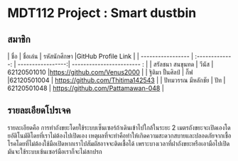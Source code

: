 ﻿# MDT112 Project : Smart dustbin


## สมาชิก

| ชื่อ                  | ชื่อเล่น             | รหัสนักศึกษา         |GitHub Profile Link          | 
| -----------------  |  :-------------:  | -----------------:| ------------------------ : | 
| สรัลชนา สนขุนทด      | วีนัส               | 62120501010        |https://github.com/Venus2000 |
| ฐิติมา ปั้นศิลป์         | กิ๊ฟ                |62120501004    | https://github.com/Thitima142543 |
| ปัทมวรรณ มีหลักชัย     |  ปัท               | 62120501048   | https://github.com/Pattamawan-048 |





## รายละเอียดโปรเจค

รายละเอียดคือ การทำถังขยะโดยใช้ระบบเซ็นเซอร์ถ้าเดินเข้าไปใกล้ในระยะ 2 เมตรถังขยะจะเปิดเองโดยอัติโนมัติโดยที่เราไม่ต้องไปเปิดเอง 
เหตุผลที่จะทำคือทำให้เกิดความสะดวกสบายและปลอดภัยจากเชื้อโรคโดยที่ไม่ต้องใช้มือเปิดหากเราไปสัมผัสอาจจะติดเชื้อได้
เพราะบางเวลาที่ฝาถังขยะหรือเอามือไปเปิดมันจะใช้ระบบเซ้นเซอร์มือเราก็จะไม่สกปรก





